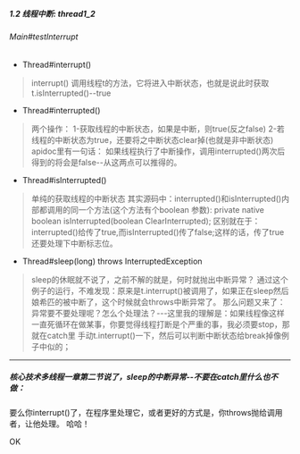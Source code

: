 ##### 1.2 线程中断: thread1_2
###### Main#testInterrupt
- Thread#interrupt()
>interrupt() 调用线程t的方法，它将进入中断状态，也就是说此时获取t.isInterrupted()--true

- Thread#interrupted()
> 两个操作：
1-获取线程的中断状态，如果是中断，则true(反之false)
2-若线程的中断状态为true，还要将之中断状态clear掉(也就是非中断状态)
apidoc里有一句话： 如果线程执行了中断操作，调用interrupted()两次后得到的将会是false--从这两点可以推得的。

- Thread#isInterrupted()
> 单纯的获取线程的中断状态
其实源码中：interrupted()和isInterrupted()内部都调用的同一个方法(这个方法有个boolean
参数): 
private native boolean isInterrupted(boolean ClearInterrupted);
区别就在于： interrupted()给传了true,而isInterrupted()传了false;这样的话，传了true还要处理下中断标志位。

- Thread#sleep(long) throws InterruptedException
> sleep的休眠就不说了，之前不解的就是，何时就抛出中断异常？
通过这个例子的运行，不难发现：原来是t.interrupt()被调用了，如果正在sleep然后娘希匹的被中断了，这个时候就会throws中断异常了。
那么问题又来了： 异常要不要处理呢？怎么个处理法？---这里我的理解是：如果线程像这样一直死循环在做某事，你要觉得线程打断是个严重的事，我必须要stop，那就在catch里 手动t.interrupt()一下，然后可以判断中断状态给break掉像例子中似的；

---

#####  核心技术多线程一章第二节说了，sleep的中断异常--不要在catch里什么也不做：
要么你interrupt()了，在程序里处理它，或者更好的方式是，你throws抛给调用者，让他处理。
哈哈！ 

OK
